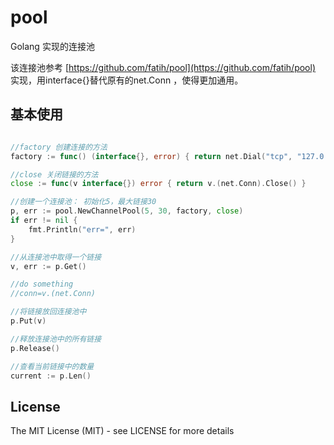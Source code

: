 # pool
Golang 实现的连接池


该连接池参考 [https://github.com/fatih/pool](https://github.com/fatih/pool) 实现，用interface{}替代原有的net.Conn ，使得更加通用。

## 基本使用

```go

//factory 创建连接的方法
factory := func() (interface{}, error) { return net.Dial("tcp", "127.0.0.1:4000") }

//close 关闭链接的方法
close := func(v interface{}) error { return v.(net.Conn).Close() }

//创建一个连接池： 初始化5，最大链接30
p, err := pool.NewChannelPool(5, 30, factory, close)
if err != nil {
	fmt.Println("err=", err)
}

//从连接池中取得一个链接
v, err := p.Get()

//do something
//conn=v.(net.Conn)

//将链接放回连接池中
p.Put(v)

//释放连接池中的所有链接
p.Release()

//查看当前链接中的数量
current := p.Len()


```

## License

The MIT License (MIT) - see LICENSE for more details
